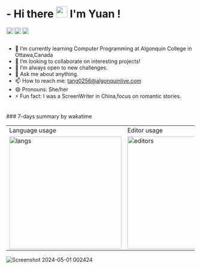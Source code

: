 # - Hi there <img src="https://media2.giphy.com/media/hjntJzbrVubhEfifkp/giphy.gif?cid=ecf05e47zkug6tmia0tyb6lqhnznmy0fhwju0jpyhrok1zv3&rid=giphy.gif&ct=g" width="30px"> I'm Yuan !

<a href='https://www.linkedin.com/in/yuan-tang-55ab5628b/'><img align='left' alt="linkedin" src= "https://cdn-icons-png.flaticon.com/512/174/174857.png" height='18px'/></a>

<a href='https://www.youtube.com/channel/UCIEgoXctMieqqMU1MBsAsIg'><img align='left' alt="youtube" src= "https://www.logo.wine/a/logo/YouTube/YouTube-Icon-Full-Color-Logo.wine.svg" height='18px'/>
</a>

<a href='mailto:diane01020413@gmail.com'><img align='left' alt="gmail" src= "https://upload.wikimedia.org/wikipedia/commons/thumb/7/7e/Gmail_icon_%282020%29.svg/1024px-Gmail_icon_%282020%29.svg.png" height='18px'/></a>

<br>

</br>

- 🔭 I’m currently learning Computer Programming at Algonquin College in Ottawa,Canada
- 👯 I’m looking to collaborate on interesting projects!
- 🤔 I’m always open to new challenges.
- 💬 Ask me about anything.
- 📫 How to reach me: tang0256@algonquinlive.com
- 😄 Pronouns: She/her
- ⚡ Fun fact: I was a ScreenWriter in China,focus on romantic stories.

<br>
### 7-days summary by wakatime
<table>
  <tr>
    <td>Language usage</td>
    <td>Editor usage</td>
  </tr>
  <tr>
    <td>
      <img src="https://wakatime.com/share/@018f064e-2efa-4d50-bc5e-4d755acd8022/83f98d05-b428-4d20-898c-80503e9180d8.svg" alt="langs" height="300px" />
    </td>
    <td>
      <img src="https://wakatime.com/share/@018f064e-2efa-4d50-bc5e-4d755acd8022/8fb36098-6050-4c35-82d2-07113246f1dd.svg" alt="editors" height="300px" />
    </td>
  </tr>
</table>

![Screenshot 2024-05-01 002424](https://github.com/Yuan0317/Yuan0317/assets/125390414/d0fecce0-0cae-4b14-9b9e-f0775656e9d0)

<!---
Yuan0317/Yuan0317 is a ✨ special ✨ repository because its `README.md` (this file) appears on your GitHub profile.
You can click the Preview link to take a look at your changes.
--->
